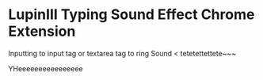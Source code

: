 # LupinⅢ Typing Sound Effect Chrome Extension

Inputting to input tag or textarea tag to ring Sound < tetetettettete~~~  

YHeeeeeeeeeeeeeeee
